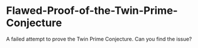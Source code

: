 # Flawed-Proof-of-the-Twin-Prime-Conjecture
A failed attempt to prove the Twin Prime Conjecture.  Can you find the issue?  
